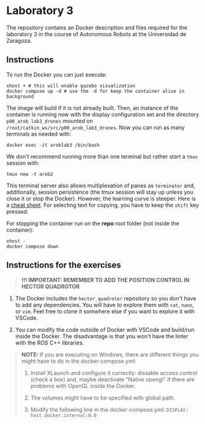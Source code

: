 # Laboratory 3

The repository contains an Docker description and files required for the laboratory 3 in the course of Autonomous Robots at the Universidad de Zaragoza.

## Instructions

To run the Docker you can just execute:

```
xhost + # this will enable gazebo visualization
docker compose up -d # use the -d for keep the container alive in background
```

The image will build if it is not already built. Then, an instance of the container is running now with the display configuration set and the directory `p00_arob_lab3_drones` mounted on `/root/catkin_ws/src/p00_arob_lab3_drones`. Now you can run as many terminals as needed with:
 ```
 docker exec -it aroblab3 /bin/bash
 ```

We don't recommend running more than one terminal but rather start a `tmux` session with:

 ```
 tmux new -t arob2
 ```
 
 This terminal server also allows multiplexation of panes as `terminator` and, additionally, session persistence (the tmux session will stay up unless you close it or stop the Docker). However, the learning curve is steeper. Here is a [cheat sheet](https://tmuxcheatsheet.com/). For selecting text for copying, you have to keep the `shift` key pressed.

For stopping the container run on the **repo** root folder (not inside the container):
 ``` 
 xhost -
 docker compose down
 ```
 ## Instructions for the exercises

 > **!!! IMPORTANT: REMEMBER TO ADD THE POSITION CONTROL IN HECTOR QUADROTOR**
 
 1. The Docker includes the `hector_quadrotor` repository so you don't have to add any dependencies. You will have to explore them with `cat`, `nano`, or `vim`. Feel free to clone it somwhere else if you want to explore it with VSCode.
 
 2. You can modify the code outside of Docker with VSCode and build/run inside the Docker. The disadvantage is that you won't have the linter with the ROS C++ libraries.
 
 > **NOTE:** If you are executing on Windows, there are different things you might have to do in the docker-compose.yml:
 > 1. Install XLaunch and configure it correctly: dissable access control (check a box) and, maybe deactivate "Native opengl" if there are problems with OpenGL inside the Docker. 
 >
 > 2. The volumes might have to be specified with global path.
 >
 > 3. Modify the following line in the docker-compose.yml:  `DISPLAY: host.docker.internal:0.0`
